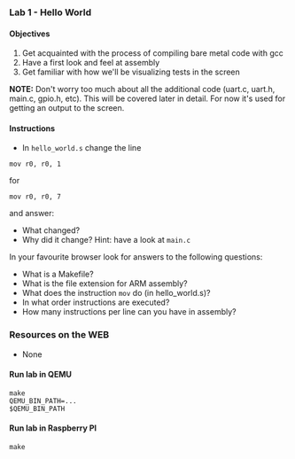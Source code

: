 ### Lab 1 -  Hello World

#### Objectives 

1. Get acquainted with the process of compiling bare metal code with gcc
2. Have a first look and feel at assembly
3. Get familiar with how we'll be visualizing tests in the screen

**NOTE:** Don't worry too much about all the additional code (uart.c, uart.h, main.c, gpio.h, etc). This will be covered later in detail. For now it's used for getting an output to the screen.

#### Instructions 

- In `hello_world.s` change the line 
```
mov r0, r0, 1
```
for
```
mov r0, r0, 7
```
and answer: 
- What changed? 
- Why did it change? Hint: have a look at `main.c`

In your favourite browser look for answers to the following questions:

- What is a Makefile?
- What is the file extension for ARM assembly?
- What does the instruction `mov` do (in hello_world.s)?
- In what order instructions are executed?
- How many instructions per line can you have in assembly? 

### Resources on the WEB
- None

#### Run lab in QEMU

```
make
QEMU_BIN_PATH=...
$QEMU_BIN_PATH 
```

#### Run lab in Raspberry PI

```
make

```